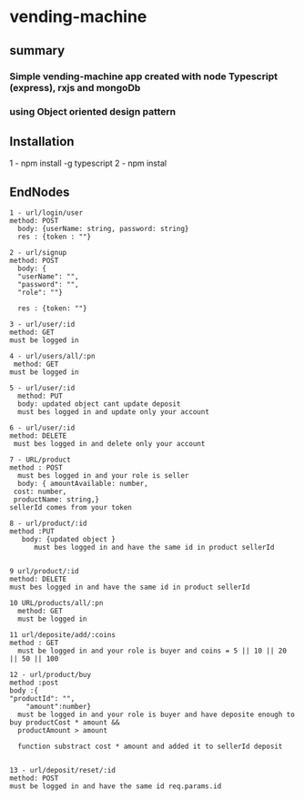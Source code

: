 # vending-machine
## summary


### Simple vending-machine app created with node Typescript (express), rxjs and mongoDb
### using Object oriented design pattern



## Installation
1 - npm install -g typescript
2 - npm instal

## EndNodes
```
1 - url/login/user
method: POST
  body: {userName: string, password: string}
  res : {token : ""}
```
```
2 - url/signup
method: POST
  body: {
  "userName": "",
  "password": "",
  "role": ""}
  
  res : {token: ""}
 ```
 ```
 3 - url/user/:id
 method: GET
 must be logged in
 ```
 ```
 4 - url/users/all/:pn
  method: GET
 must be logged in

 ```
 ```
 5 - url/user/:id
   method: PUT
   body: updated object cant update deposit
   must bes logged in and update only your account
 ```
 
 ```
 6 - url/user/:id
 method: DELETE
  must bes logged in and delete only your account

 ```
 
 ```
 7 - URL/product
 method : POST
   must bes logged in and your role is seller
   body: { amountAvailable: number,
  cost: number,
  productName: string,}
sellerId comes from your token

 ```
 
 ```
 8 - url/product/:id
 method :PUT
    body: {updated object }
       must bes logged in and have the same id in product sellerId


 ```
```
9 url/product/:id
method: DELETE
must bes logged in and have the same id in product sellerId
```

```
10 URL/products/all/:pn
  method: GET
  must be logged in
```

```
11 url/deposite/add/:coins
method : GET
  must be logged in and your role is buyer and coins = 5 || 10 || 20 || 50 || 100
```
```
12 - url/product/buy
method :post
body :{ 
"productId": "",
    "amount":number}
  must be logged in and your role is buyer and have deposite enough to  buy productCost * amount && 
  productAmount > amount
  
  function substract cost * amount and added it to sellerId deposit
  
```

```
13 - url/deposit/reset/:id
method: POST
must be logged in and have the same id req.params.id

```
